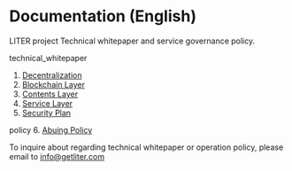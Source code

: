 # Documentation (English)

LITER project Technical whitepaper and service governance policy.

technical_whitepaper
1. [Decentralization](https://github.com/LiterDev/doc/blob/master/english/technical_whitepaper/decentralized_en.md)
2. [Blockchain Layer](https://github.com/LiterDev/doc/blob/master/english/technical_whitepaper/blockchainlayer_en.md)
3. [Contents Layer](https://github.com/LiterDev/doc/blob/master/english/technical_whitepaper/contentslayer_en.md)
4. [Service Layer](https://github.com/LiterDev/doc/blob/master/english/technical_whitepaper/servicelayer_en.md)
5. [Security Plan](https://github.com/LiterDev/doc/blob/master/english/technical_whitepaper/securityplan_en.md)

policy
6. [Abuing Policy](https://github.com/LiterDev/doc/blob/master/english/policy/abusing_en.md)

To inquire about regarding technical whitepaper or operation policy, please email to info@getliter.com
